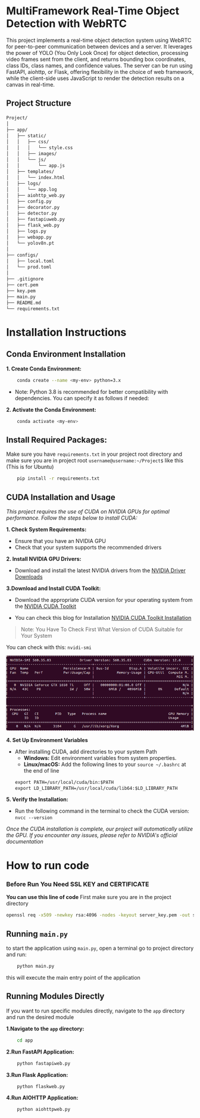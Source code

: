 # MultiFramework Real-Time Object Detection with WebRTC

This project implements a real-time object detection system using WebRTC for peer-to-peer communication between devices and a server. It leverages the power of YOLO (You Only Look Once) for object detection, processing video frames sent from the client, and returns bounding box coordinates, class IDs, class names, and confidence values. The server can be run using FastAPI, aiohttp, or Flask, offering flexibility in the choice of web framework, while the client-side uses JavaScript to render the detection results on a canvas in real-time.


## Project Structure

    Project/
    │
    ├── app/
    │   ├── static/
    │   │   ├── css/
    │   │   │   └── style.css
    │   │   ├── images/
    │   │   └── js/
    │   │       └── app.js
    │   ├── templates/
    │   │   └── index.html
    │   ├── logs/
    │   │   └── app.log
    │   ├── aiohttp_web.py
    │   ├── config.py
    │   ├── decorator.py
    │   ├── detector.py
    │   ├── fastapiuweb.py
    │   ├── flask_web.py
    │   ├── logs.py
    │   ├── webapp.py
    │   └── yolov8n.pt
    │
    ├── configs/
    │   ├── local.toml
    │   └── prod.toml
    │
    ├── .gitignore
    ├── cert.pem
    ├── key.pem
    ├── main.py
    ├── README.md
    └── requirements.txt

# Installation Instructions



## Conda Environment Installation
 
**1. Create Conda Environment:**


```bash
    conda create --name <my-env> python=3.x 
```
* Note: Python 3.8 is recommended for better compatibility with dependencies. You can specify it as follows if needed:

**2. Activate the Conda Environment:**

```bash
    conda activate <my-env>
```

## Install Required Packages:

Make sure you have `requirements.txt` in your project root directory and make sure you are in project root `username@username:~/Project$` like this (This is for Ubuntu)

```bash
    pip install -r requirements.txt
```

## CUDA Installation and Usage

_This project requires the use of CUDA on NVIDIA GPUs for optimal performance. Follow the steps below to install CUDA:_

**1. Check System Requirements:**
- Ensure that you have an NVIDIA GPU
- Check that your system supports the recommended drivers

**2. Install NVIDIA GPU Drivers:**
- Download and install the latest NVIDIA drivers from the [NVIDIA Driver Downloads](https://www.nvidia.com/Download/index.aspx)

**3.Download and Install CUDA Toolkit:**
- Download the appropriate CUDA version for your operating system from the [NVIDIA CUDA Toolkit](https://developer.nvidia.com/cuda-downloads)

- You can check this blog for Installation [NVIDIA CUDA Toolkit Installation](https://www.cherryservers.com/blog/install-cuda-ubuntu)

> Note: You Have To Check First What Version of CUDA Suitable for Your System 

You can check with this: `nvidi-smi`

![NVIDIA-SMI](app/static/images/nvidia-smi.png)

**4. Set Up Environment Variables**
- After installing CUDA, add directories to your system Path
    - **Windows:** Edit environment variables from system properties.
    - **Linux/macOS:** Add the following lines to your `source ~/.bashrc` at the end of line 
    ```
    export PATH=/usr/local/cuda/bin:$PATH
    export LD_LIBRARY_PATH=/usr/local/cuda/lib64:$LD_LIBRARY_PATH
    ```
**5. Verify the Installation:**
- Run the following command in the terminal to check the CUDA version:
`nvcc --version`

*Once the CUDA installation is complete, our project will automatically utilize the GPU. If you encounter any issues, please refer to NVIDIA's official documentation*


# How to run code

### Before Run You Need SSL KEY and CERTIFICATE

**You can use this line of code**
    First make sure you are in the project directory

```bash
openssl req -x509 -newkey rsa:4096 -nodes -keyout server_key.pem -out server_cert.pem -days 365 -subj "/C=TR/ST=State/L=City/O=Organization/OU=Unit/CN=localhost"
```

## Running `main.py`
to start the application using `main.py`, open a terminal go to project directory and run:


```bash
    python main.py
```
this will execute the main entry point of the application

## Running Modules Directly
If you want to run specific modules directly, navigate to the `app` directory and run the desired module 

**1.Navigate to the `app` directory:**

```bash
    cd app
```

**2.Run FastAPI Application:**

```bash
    python fastapiweb.py
```

**3.Run Flask Application:**

```bash
    python flaskweb.py
```

**4.Run AIOHTTP Application:**

```bash
    python aiohttpweb.py
```

